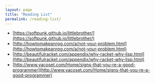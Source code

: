 ```yaml
---
layout: page
title: "Reading List"
permalink: /reading-list/
---
```


* [https://softpunk.github.io/littlebrother/](https://softpunk.github.io/littlebrother/)
* [http://howtomakeanrpg.com/a/not-your-problem.html](http://howtomakeanrpg.com/a/not-your-problem.html)
* [http://beautifulracket.com/appendix/why-racket-why-lisp.html](http://beautifulracket.com/appendix/why-racket-why-lisp.html)
* [http://www.yacoset.com/Home/signs-that-you-re-a-good-programmer](http://www.yacoset.com/Home/signs-that-you-re-a-good-programmer)
